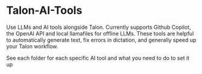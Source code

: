 # Talon-AI-Tools

Use LLMs and AI tools alongside Talon. Currently supports Github Copilot, the OpenAI API and local llamafiles for offline LLMs.
These tools are helpful to automatically generate text, fix errors in dictation, and generally speed up your Talon workflow.

See each folder for each specific AI tool and what you need to do to set it up
